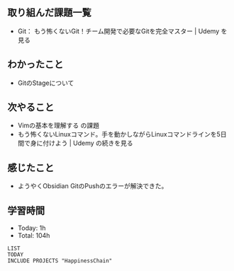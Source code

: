 ## 取り組んだ課題一覧
- Git： もう怖くないGit！チーム開発で必要なGitを完全マスター | Udemy を見る
## わかったこと
-  GitのStageについて
## 次やること
- Vimの基本を理解する の課題
- もう怖くないLinuxコマンド。手を動かしながらLinuxコマンドラインを5日間で身に付けよう | Udemy の続きを見る
## 感じたこと
- ようやくObsidian GitのPushのエラーが解決できた。
## 学習時間
- Today: 1h
- Total: 104h

```toggl
LIST
TODAY
INCLUDE PROJECTS "HappinessChain"
```